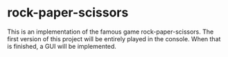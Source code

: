 # rock-paper-scissors

This is an implementation of the famous game rock-paper-scissors. The first version of this project will be entirely played in the console. When that is finished, a GUI will be implemented. 